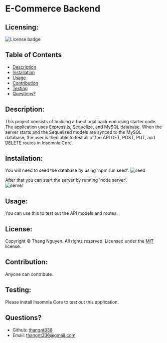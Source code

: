 # E-Commerce Backend
  ## Licensing:
  ![License badge](https://img.shields.io/badge/license-MIT-green)
  ## Table of Contents 
  - [Description](#description)
  - [Installation](#installation)
  - [Usage](#usage)
  - [Contribution](#contribution)
  - [Testing](#testing)
  - [Questions?](#questions)
  ## Description:
  This project consists of building a functional back end using starter code. The application uses Express.js, Sequelize, and MySQL database. When the server starts and the Sequelized models are synced to the MySQL database, the user is then able to test all of the API GET, POST, PUT, and DELETE routes in Insomnia Core.
  ## Installation:
  You will need to seed the database by using 'npm run seed'.
  ![seed](./images/seed.gif)
  
  After that you can start the server by running 'node server'.  
  ![server](./images/server.gif)
  ## Usage:
  You can use this to test out the API models and routes.
  ## License:
  
  Copyright © Thang Nguyen. All rights reserved. 
  Licensed under the [MIT](https://opensource.org/licenses/MIT) license.
  ## Contribution:
  Anyone can contribute.
  ## Testing:
  Please install Insomnia Core to test out this application.
  ## Questions?
  - Github: [thangnt336](https://github.com/thangnt336)
  - Email: thangnt336@gmail.com 
